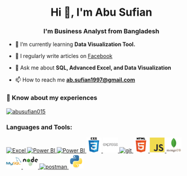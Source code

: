 <h1 align="center">Hi 👋, I'm Abu Sufian</h1>
<h3 align="center">I'm Business Analyst from Bangladesh</h3>


- 🌱 I’m currently learning **Data Visualization Tool.**

- 📝 I regularly write articles on [Facebook](https://web.facebook.com/ahmed.sufian.505960/)

- 💬 Ask me about **SQL, Advanced Excel, and Data Visualization**

- 📫 How to reach me **ab.sufian1997@gmail.com**

  
<h3 align="left">  📄 Know about my experiences</h3>
<p align="left">
<a href="https://linkedin.com/in/abusufian015" target="blank"><img align="center" src="https://raw.githubusercontent.com/rahuldkjain/github-profile-readme-generator/master/src/images/icons/Social/linked-in-alt.svg" alt="abusufian015" height="30" width="40" /></a>
</p>


<h3 align="left">Languages and Tools:</h3>
<p align="left"> <a href="https://www.microsoft.com/en-us/microsoft-365/excel" target="_blank" rel="noreferrer">
    <img src="https://raw.githubusercontent.com/devicons/devicon/master/icons/excel/excel-original.svg" alt="Excel" width="40" height="40" />
</a>
<a href="https://powerbi.microsoft.com/" target="_blank" rel="noreferrer">
    <img src="https://raw.githubusercontent.com/devicons/devicon/master/icons/powerbi/powerbi-original.svg" alt="Power BI" width="40" height="40" />
</a><a href="https://powerbi.microsoft.com/" target="_blank" rel="noreferrer">
    <img src="https://raw.githubusercontent.com/devicons/devicon/master/icons/powerbi/powerbi-original.svg" alt="Power BI" width="40" height="40" />
</a><a href="https://www.w3schools.com/css/" target="_blank" rel="noreferrer"> <img src="https://raw.githubusercontent.com/devicons/devicon/master/icons/css3/css3-original-wordmark.svg" alt="css3" width="40" height="40"/> </a> <a href="https://expressjs.com" target="_blank" rel="noreferrer"> <img src="https://raw.githubusercontent.com/devicons/devicon/master/icons/express/express-original-wordmark.svg" alt="express" width="40" height="40"/> </a> <a href="https://git-scm.com/" target="_blank" rel="noreferrer"> <img src="https://www.vectorlogo.zone/logos/git-scm/git-scm-icon.svg" alt="git" width="40" height="40"/> </a> <a href="https://www.w3.org/html/" target="_blank" rel="noreferrer"> <img src="https://raw.githubusercontent.com/devicons/devicon/master/icons/html5/html5-original-wordmark.svg" alt="html5" width="40" height="40"/> </a> <a href="https://developer.mozilla.org/en-US/docs/Web/JavaScript" target="_blank" rel="noreferrer"> <img src="https://raw.githubusercontent.com/devicons/devicon/master/icons/javascript/javascript-original.svg" alt="javascript" width="40" height="40"/> </a> <a href="https://www.mongodb.com/" target="_blank" rel="noreferrer"> <img src="https://raw.githubusercontent.com/devicons/devicon/master/icons/mongodb/mongodb-original-wordmark.svg" alt="mongodb" width="40" height="40"/> </a> <a href="https://www.mysql.com/" target="_blank" rel="noreferrer"> <img src="https://raw.githubusercontent.com/devicons/devicon/master/icons/mysql/mysql-original-wordmark.svg" alt="mysql" width="40" height="40"/> </a> <a href="https://nodejs.org" target="_blank" rel="noreferrer"> <img src="https://raw.githubusercontent.com/devicons/devicon/master/icons/nodejs/nodejs-original-wordmark.svg" alt="nodejs" width="40" height="40"/> </a> <a href="https://postman.com" target="_blank" rel="noreferrer"> <img src="https://www.vectorlogo.zone/logos/getpostman/getpostman-icon.svg" alt="postman" width="40" height="40"/> </a> <a href="https://www.python.org" target="_blank" rel="noreferrer"> <img src="https://raw.githubusercontent.com/devicons/devicon/master/icons/python/python-original.svg" alt="python" width="40" height="40"/> </a> <a href="https://reactjs.org/" target="_blank" rel="noreferrer"> </a> </p>







